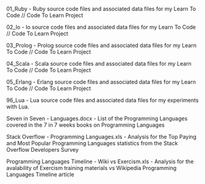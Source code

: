 01_Ruby - Ruby source code files and associated data files for my Learn To Code // Code To Learn Project

02_Io - Io source code files and associated data files for my Learn To Code // Code To Learn Project

03_Prolog - Prolog source code files and associated data files for my Learn To Code // Code To Learn Project

04_Scala - Scala source code files and associated data files for my Learn To Code // Code To Learn Project

05_Erlang - Erlang source code files and associated data files for my Learn To Code // Code To Learn Project

96_Lua - Lua source code files and associated data files for my experiments with Lua.



Seven in Seven - Languages.docx - List of the Programming Languages covered in the 7 in 7 weeks books on Programming Languages

Stack Overflow - Programming Languages.xls - Analysis for the Top Paying and Most Popular Programming Languages statistics from the Stack Overflow Developers Survey

Programming Languages Timeline - Wiki vs Exercism.xls - Analysis for the avalability of Exercism training materials vs Wikipedia Programming Languages Timeline article

